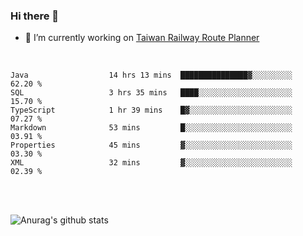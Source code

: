 ### Hi there 👋

- 🔭 I’m currently working on [Taiwan Railway Route Planner](https://github.com/Taiwan-Railway-Route-Planner)

<br/>

<!--START_SECTION:waka-->

```text
Java                  14 hrs 13 mins  ███████████████▓░░░░░░░░░   62.20 %
SQL                   3 hrs 35 mins   ████░░░░░░░░░░░░░░░░░░░░░   15.70 %
TypeScript            1 hr 39 mins    █▓░░░░░░░░░░░░░░░░░░░░░░░   07.27 %
Markdown              53 mins         █░░░░░░░░░░░░░░░░░░░░░░░░   03.91 %
Properties            45 mins         ▓░░░░░░░░░░░░░░░░░░░░░░░░   03.30 %
XML                   32 mins         ▓░░░░░░░░░░░░░░░░░░░░░░░░   02.39 %
```

<!--END_SECTION:waka-->

<br/>
<br/>

![Anurag's github stats](https://github-readme-stats.vercel.app/api?username=DepickereSven&show_icons=true&theme=tokyonight)



<!--
**DepickereSven/DepickereSven** is a ✨ _special_ ✨ repository because its `README.md` (this file) appears on your GitHub profile.

Here are some ideas to get you started:

- 🔭 I’m currently working on ...
- 🌱 I’m currently learning ...
- 👯 I’m looking to collaborate on ...
- 🤔 I’m looking for help with ...
- 💬 Ask me about ...
- 📫 How to reach me: ...
- 😄 Pronouns: ...
- ⚡ Fun fact: ...
-->
